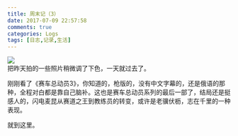```yaml
---
title: 周末记（3）
date: 2017-07-09 22:57:58
comments: true
categories: Logs
tags: [日志,记录,生活]
---
```

![](http://wx3.sinaimg.cn/mw690/ad108d28gy1fhdpoz6su3j20o50rs1i5.jpg)  
把昨天拍的一些照片稍微调了下色，一天就过去了。  

刚刚看了《赛车总动员3》，你知道的，枪版的，没有中文字幕的，还是俄语的那种，全程对白都是靠自己脑补。这也是赛车总动员系列的最后一部了，结局还是挺感人的，闪电麦昆从赛道之王到教练员的转变，或许是老骥伏枥，志在千里的一种表现。  

就到这里。